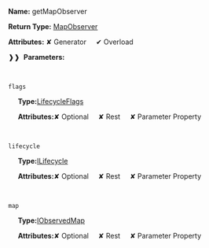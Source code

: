 **Name:** getMapObserver

**Return Type:** [MapObserver](https://gitbook-18.gitbook.io/au//runtime/observation/map-observer/classes/mapobserver)

**Attributes:** ✘ Generator&nbsp;&nbsp;&nbsp;&nbsp;&nbsp;✔ Overload

❱❱&nbsp;&nbsp;**Parameters:**

&nbsp;&nbsp;&nbsp;&nbsp;&nbsp;
```
flags
```

&nbsp;&nbsp;&nbsp;&nbsp;&nbsp;**Type:**[LifecycleFlags](https://gitbook-18.gitbook.io/au//runtime/flags/enums/lifecycleflags)

&nbsp;&nbsp;&nbsp;&nbsp;&nbsp;**Attributes:**✘ Optional&nbsp;&nbsp;&nbsp;&nbsp;&nbsp;✘ Rest&nbsp;&nbsp;&nbsp;&nbsp;&nbsp;✘ Parameter Property

&nbsp;&nbsp;&nbsp;&nbsp;&nbsp;
```
lifecycle
```

&nbsp;&nbsp;&nbsp;&nbsp;&nbsp;**Type:**[ILifecycle](https://gitbook-18.gitbook.io/au//runtime/lifecycle/interfaces/ilifecycle)

&nbsp;&nbsp;&nbsp;&nbsp;&nbsp;**Attributes:**✘ Optional&nbsp;&nbsp;&nbsp;&nbsp;&nbsp;✘ Rest&nbsp;&nbsp;&nbsp;&nbsp;&nbsp;✘ Parameter Property

&nbsp;&nbsp;&nbsp;&nbsp;&nbsp;
```
map
```

&nbsp;&nbsp;&nbsp;&nbsp;&nbsp;**Type:**[IObservedMap](https://gitbook-18.gitbook.io/au//runtime/observation/interfaces/iobservedmap)

&nbsp;&nbsp;&nbsp;&nbsp;&nbsp;**Attributes:**✘ Optional&nbsp;&nbsp;&nbsp;&nbsp;&nbsp;✘ Rest&nbsp;&nbsp;&nbsp;&nbsp;&nbsp;✘ Parameter Property


